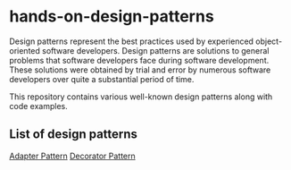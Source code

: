 # hands-on-design-patterns
Design patterns represent the best practices used by experienced object-oriented software developers. Design patterns are solutions to general problems that software developers face during software development. These solutions were obtained by trial and error by numerous software developers over quite a substantial period of time.

This repository contains various well-known design patterns along with code examples.

## List of design patterns
[Adapter Pattern](https://github.com/beyond88/hands-on-design-patterns/tree/main/adapter-pattern)
[Decorator Pattern](https://github.com/beyond88/hands-on-design-patterns/tree/main/decorator-pattern)
